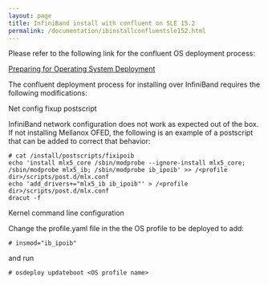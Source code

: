```yaml
---
layout: page
title: InfiniBand install with confluent on SLE 15.2
permalink: /documentation/ibinstallconfluentsle152.html
---
```


Please refer to the following link for the confluent OS deployment process:

[Preparing for Operating System Deployment](http://taurus.labs.lenovo.com/users/documentation/confluentosdeploy.html)

The confluent deployment process for installing over InfiniBand requires the following modifications:

Net config fixup postscript

InfiniBand network configuration does not work as expected out of the box.  If not installing Mellanox OFED, the following is an example of a
postscript that can be added to correct that behavior:

    # cat /install/postscripts/fixipoib
    echo 'install mlx5_core /sbin/modprobe --ignore-install mlx5_core; /sbin/modprobe mlx5_ib; /sbin/modprobe ib_ipoib' >> /<profile dir>/scripts/post.d/mlx.conf
    echo 'add_drivers+="mlx5_ib ib_ipoib"' > /<profile dir>/scripts/post.d/mlx.conf
    dracut -f

Kernel command line configuration

Change the profile.yaml file in the the OS profile to be deployed to add:

    # insmod="ib_ipoib"

and run

    # osdeploy updateboot <OS profile name>
